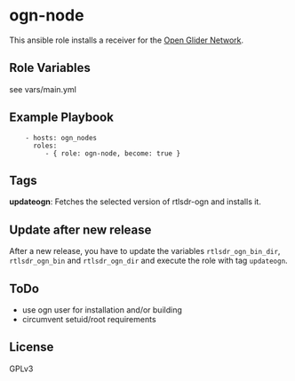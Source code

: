 ogn-node
========

This ansible role installs a receiver for the [Open Glider Network](http://wiki.glidernet.org/).

Role Variables
--------------

see vars/main.yml

Example Playbook
----------------
```
    - hosts: ogn_nodes
      roles:
         - { role: ogn-node, become: true }
```

Tags
----

**updateogn**:
  Fetches the selected version of rtlsdr-ogn and installs it.

Update after new release
------------------------

After a new release, you have to update the variables
`rtlsdr_ogn_bin_dir`, `rtlsdr_ogn_bin` and `rtlsdr_ogn_dir`
and execute the role with tag `updateogn`.

ToDo
----

- use ogn user for installation and/or building
- circumvent setuid/root requirements

License
-------

GPLv3
